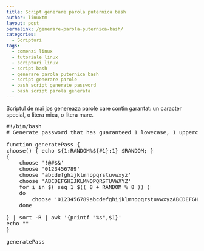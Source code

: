 ```yaml
---
title: Script generare parola puternica bash
author: linuxtm
layout: post
permalink: /generare-parola-puternica-bash/
categories:
  - Scripturi
tags:
  - comenzi linux
  - tutoriale linux
  - scripturi linux
  - script bash
  - generare parola puternica bash
  - script generare parole
  - bash script generate password
  - bash script parola generata
---
```


Scriptul de mai jos genereaza parole care contin garantat: un caracter special, o litera mica, o litera mare.

<pre>
#!/bin/bash
# Generate password that has guaranteed 1 lowecase, 1 uppercase, 1 special character, minimum 13 characters

function generatePass {
choose() { echo ${1:RANDOM%${#1}:1} $RANDOM; }
{
    choose '!@#$&'
    choose '0123456789'
    choose 'abcdefghijklmnopqrstuvwxyz'
    choose 'ABCDEFGHIJKLMNOPQRSTUVWXYZ'
    for i in $( seq 1 $(( 8 + RANDOM % 8 )) )
    do
        choose '0123456789abcdefghijklmnopqrstuvwxyzABCDEFGHIJKLMNOPQRSTUVWXYZ'
    done

} | sort -R | awk '{printf "%s",$1}'
echo ""
}

generatePass
</pre>
